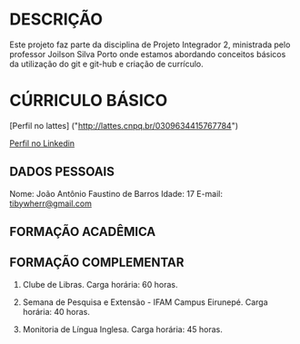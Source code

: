 
# DESCRIÇÃO

Este projeto faz parte da disciplina de Projeto Integrador 2, ministrada pelo professor Joilson Silva Porto onde estamos abordando conceitos básicos da utilização do git e git-hub e criação de currículo.

# CÚRRICULO BÁSICO

[Perfil no lattes] ("http://lattes.cnpq.br/0309634415767784")

[Perfil no Linkedin]("www.linkedin.com/in/joão-antônio-barros-6604a52bb")

## DADOS PESSOAIS

Nome: João Antônio Faustino de Barros
Idade: 17
E-mail: tibywherr@gmail.com

## FORMAÇÃO ACADÊMICA

## FORMAÇÃO COMPLEMENTAR

1. Clube de Libras.
Carga horária: 60 horas.

2. Semana de Pesquisa e Extensão - IFAM Campus Eirunepé.
Carga horária: 40 horas.

3. Monitoria de Língua Inglesa.
Carga horária: 45 horas. 

